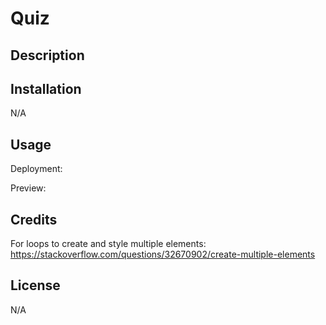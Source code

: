 # Quiz

## Description


## Installation
N/A

## Usage
Deployment: 

Preview:

## Credits
For loops to create and style multiple elements: https://stackoverflow.com/questions/32670902/create-multiple-elements

## License
N/A